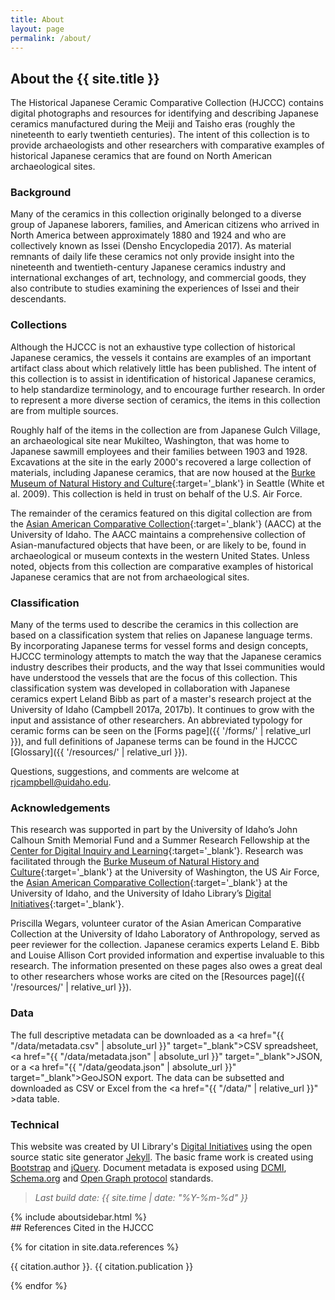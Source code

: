 ```yaml
---
title: About
layout: page
permalink: /about/
---
```

<div markdown="1" class="row">
<div markdown="1" class="col-md-8"><div markdown="1" class="py-3 px-4">

## About the {{ site.title }}

The Historical Japanese Ceramic Comparative Collection (HJCCC) contains digital photographs and resources for identifying and describing Japanese ceramics manufactured during the Meiji and Taisho eras (roughly the nineteenth to early twentieth centuries). The intent of this collection is to provide archaeologists and other researchers with comparative examples of historical Japanese ceramics that are found on North American archaeological sites.

### Background

Many of the ceramics in this collection originally belonged to a diverse group of Japanese laborers, families, and American citizens who arrived in North America between approximately 1880 and 1924 and who are collectively known as Issei (Densho Encyclopedia 2017). As material remnants of daily life these ceramics not only provide insight into the nineteenth and twentieth-century Japanese ceramics industry and international exchanges of art, technology, and commercial goods, they also contribute to studies examining the experiences of Issei and their descendants.  

### Collections

Although the HJCCC is not an exhaustive type collection of historical Japanese ceramics, the vessels it contains are examples of an important artifact class about which relatively little has been published. The intent of this collection is to assist in identification of historical Japanese ceramics, to help standardize terminology, and to encourage further research. In order to represent a more diverse section of ceramics, the items in this collection are from multiple sources. 

Roughly half of the items in the collection are from Japanese Gulch Village, an archaeological site near Mukilteo, Washington, that was home to Japanese sawmill employees and their families between 1903 and 1928. Excavations at the site in the early 2000's recovered a large collection of materials, including Japanese ceramics, that are now housed at the [Burke Museum of Natural History and Culture](http://www.burkemuseum.org/){:target='_blank'} in Seattle (White et al. 2009). This collection is held in trust on behalf of the U.S. Air Force. 

The remainder of the ceramics featured on this digital collection are from the [Asian American Comparative Collection](http://webpages.uidaho.edu/aacc/){:target='_blank'} (AACC) at the University of Idaho. The AACC maintains a comprehensive collection of Asian-manufactured objects that have been, or are likely to be, found in archaeological or museum contexts in the western United States. Unless noted, objects from this collection are comparative examples of historical Japanese ceramics that are not from archaeological sites. 

### Classification

Many of the terms used to describe the ceramics in this collection are based on a classification system that relies on Japanese language terms. By incorporating Japanese terms for vessel forms and design concepts, HJCCC terminology attempts to match the way that the Japanese ceramics industry describes their products, and the way that Issei communities would have understood the vessels that are the focus of this collection. This classification system was developed in collaboration with Japanese ceramics expert Leland Bibb as part of a master's research project at the University of Idaho (Campbell 2017a, 2017b). It continues to grow with the input and assistance of other researchers. An abbreviated typology for ceramic forms can be seen on the [Forms page]({{ '/forms/' | relative_url }}), and full definitions of Japanese terms can be found in the HJCCC [Glossary]({{ '/resources/' | relative_url }}). 

Questions, suggestions, and comments are welcome at rjcampbell@uidaho.edu.

### Acknowledgements

This research was supported in part by the University of Idaho’s John Calhoun Smith Memorial Fund and a Summer Research Fellowship at the [Center for Digital Inquiry and Learning](https://cdil.lib.uidaho.edu/){:target='_blank'}. Research was facilitated through the [Burke Museum of Natural History and Culture](http://www.burkemuseum.org/){:target='_blank'} at the University of Washington, the US Air Force, the [Asian American Comparative Collection](http://webpages.uidaho.edu/aacc/){:target='_blank'} at the University of Idaho, and the University of Idaho Library’s [Digital Initiatives](https://www.lib.uidaho.edu/digital/about.html){:target='_blank'}. 

Priscilla Wegars, volunteer curator of the Asian American Comparative Collection at the University of Idaho Laboratory of Anthropology, served as peer reviewer for the collection. 
Japanese ceramics experts Leland E. Bibb and Louise Allison Cort provided information and expertise invaluable to this research. 
The information presented on these pages also owes a great deal to other researchers whose works are cited on the [Resources page]({{ '/resources/' | relative_url }}). 

### Data

The full descriptive metadata can be downloaded as a <a href="{{ "/data/metadata.csv" | absolute_url }}" target="_blank">CSV spreadsheet</a>, <a href="{{ "/data/metadata.json" | absolute_url }}" target="_blank">JSON</a>, or a <a href="{{ "/data/geodata.json" | absolute_url }}" target="_blank">GeoJSON</a> export.
The data can be subsetted and downloaded as CSV or Excel from the <a href="{{ "/data/" | relative_url }}" >data table</a>.

### Technical

This website was created by UI Library's [Digital Initiatives](https://www.lib.uidaho.edu/digital/) using the open source static site generator [Jekyll](https://jekyllrb.com/).
The basic frame work is created using [Bootstrap](https://getbootstrap.com/) and [jQuery](https://jquery.com/).
Document metadata is exposed using [DCMI](http://dublincore.org/), [Schema.org](http://schema.org) and [Open Graph protocol](http://ogp.me/) standards.

> *Last build date: {{ site.time | date: "%Y-%m-%d" }}*


</div></div>
{% include aboutsidebar.html %}
</div><div markdown="1" class="row">
<div markdown="1" class="col-md-12 pl-5">
## References Cited in the HJCCC

{% for citation in site.data.references %}
<p class="hangingindent">{{ citation.author }}. {{ citation.publication }}</p>
{% endfor %}
</div></div>
